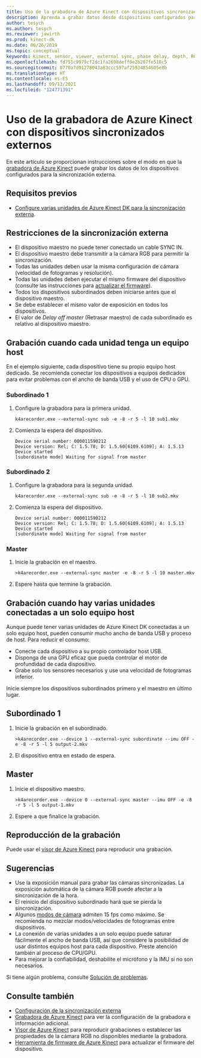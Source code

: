 ```yaml
---
title: Uso de la grabadora de Azure Kinect con dispositivos sincronizados externos
description: Aprenda a grabar datos desde dispositivos configurados para la sincronización externa mediante la grabadora de Azure Kinect.
author: tesych
ms.author: tesych
ms.reviewer: jawirth
ms.prod: kinect-dk
ms.date: 06/26/2019
ms.topic: conceptual
keywords: Kinect, sensor, viewer, external sync, phase delay, depth, RGB, camera, audio cable, recorder
ms.openlocfilehash: fd751c9979cf2dc1fa2698deff0e2b207fe518c5
ms.sourcegitcommit: 0770a7d91278043a83ccc597af25934854605e8b
ms.translationtype: HT
ms.contentlocale: es-ES
ms.lasthandoff: 09/13/2021
ms.locfileid: "124771391"
---
```

# <a name="use-azure-kinect-recorder-with-external-synchronized-devices"></a>Uso de la grabadora de Azure Kinect con dispositivos sincronizados externos

En este artículo se proporcionan instrucciones sobre el modo en que la [grabadora de Azure Kinect](azure-kinect-recorder.md) puede grabar los datos de los dispositivos configurados para la sincronización externa.

## <a name="prerequisites"></a>Requisitos previos

- [Configure varias unidades de Azure Kinect DK para la sincronización externa](https://support.microsoft.com/help/4494429).

## <a name="external-synchronization-constraints"></a>Restricciones de la sincronización externa

- El dispositivo maestro no puede tener conectado un cable SYNC IN.
- El dispositivo maestro debe transmitir a la cámara RGB para permitir la sincronización.
- Todas las unidades deben usar la misma configuración de cámara (velocidad de fotogramas y resolución).
- Todas las unidades deben ejecutar el mismo firmware del dispositivo (consulte las instrucciones para [actualizar el firmware](update-device-firmware.md)).
- Todos los dispositivos subordinados deben iniciarse antes que el dispositivo maestro.
- Se debe establecer el mismo valor de exposición en todos los dispositivos.
- El valor de *Delay off master* (Retrasar maestro) de cada subordinado es relativo al dispositivo maestro.

## <a name="record-when-each-unit-has-a-host-pc"></a>Grabación cuando cada unidad tenga un equipo host

En el ejemplo siguiente, cada dispositivo tiene su propio equipo host dedicado.
Se recomienda conectar los dispositivos a equipos dedicados para evitar problemas con el ancho de banda USB y el uso de CPU o GPU.

### <a name="subordinate-1"></a>Subordinado 1

1. Configure la grabadora para la primera unidad.

      `k4arecorder.exe --external-sync sub -e -8 -r 5 -l 10 sub1.mkv`

2. Comienza la espera del dispositivo.

    ```console
    Device serial number: 000011590212
    Device version: Rel; C: 1.5.78; D: 1.5.60[6109.6109]; A: 1.5.13
    Device started
    [subordinate mode] Waiting for signal from master
    ```

### <a name="subordinate-2"></a>Subordinado 2

1. Configure la grabadora para la segunda unidad.

    `k4arecorder.exe --external-sync sub -e -8 -r 5 -l 10 sub2.mkv`

2. Comienza la espera del dispositivo.

    ```console
    Device serial number: 000011590212
    Device version: Rel; C: 1.5.78; D: 1.5.60[6109.6109]; A: 1.5.13
    Device started
    [subordinate mode] Waiting for signal from master
    ```

### <a name="master"></a>Master

1. Inicie la grabación en el maestro.

    `>k4arecorder.exe --external-sync master -e -8 -r 5 -l 10 master.mkv`

2. Espere hasta que termine la grabación.

## <a name="recording-when-multiple-units-connected-to-single-host-pc"></a>Grabación cuando hay varias unidades conectadas a un solo equipo host

Aunque puede tener varias unidades de Azure Kinect DK conectadas a un solo equipo host, pueden consumir mucho ancho de banda USB y proceso de host. Para reducir el consumo:

- Conecte cada dispositivo a su propio controlador host USB.
- Disponga de una GPU eficaz que pueda controlar el motor de profundidad de cada dispositivo.
- Grabe solo los sensores necesarios y use una velocidad de fotogramas inferior.

Inicie siempre los dispositivos subordinados primero y el maestro en último lugar.

## <a name="subordinate-1"></a>Subordinado 1

1. Inicie la grabación en el subordinado.

    `>k4arecorder.exe --device 1 --external-sync subordinate --imu OFF -e -8 -r 5 -l 5 output-2.mkv`

2. El dispositivo entra en estado de espera.

## <a name="master"></a>Master

1. Inicie el dispositivo maestro.

    `>k4arecorder.exe --device 0 --external-sync master --imu OFF -e -8 -r 5 -l 5 output-1.mkv`

2. Espere a que finalice la grabación.

## <a name="playing-recording"></a>Reproducción de la grabación

Puede usar el [visor de Azure Kinect](azure-kinect-viewer.md) para reproducir una grabación.



## <a name="tips"></a>Sugerencias

- Use la exposición manual para grabar las cámaras sincronizadas. La exposición automática de la cámara RGB puede afectar a la sincronización de la hora.
- El reinicio del dispositivo subordinado hará que se pierda la sincronización.
- Algunos [modos de cámara](hardware-specification.md#depth-camera-supported-operating-modes) admiten 15 fps como máximo. Se recomienda no mezclar modos/velocidades de fotogramas entre dispositivos.
- La conexión de varias unidades a un solo equipo puede saturar fácilmente el ancho de banda USB, así que considere la posibilidad de usar distintos equipos host para cada dispositivo. Preste atención también al proceso de CPU/GPU.
- Para mejorar la confiabilidad, deshabilite el micrófono y la IMU si no son necesarios.

Si tiene algún problema, consulte [Solución de problemas](troubleshooting.md).

## <a name="see-also"></a>Consulte también

- [Configuración de la sincronización externa](https://support.microsoft.com/help/4494429/sync-multiple-devices)
- [Grabadora de Azure Kinect](azure-kinect-recorder.md) para ver la configuración de la grabadora e información adicional.
- [Visor de Azure Kinect](azure-kinect-viewer.md) para reproducir grabaciones o establecer las propiedades de la cámara RGB no disponibles mediante la grabadora.
- [Herramienta de firmware de Azure Kinect](azure-kinect-firmware-tool.md) para actualizar el firmware del dispositivo.
